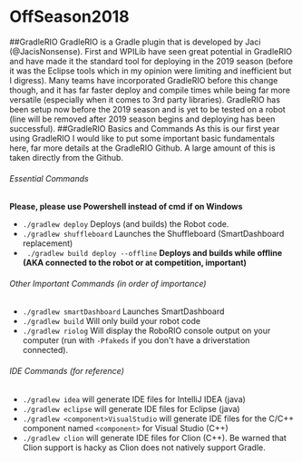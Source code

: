 # OffSeason2018

##GradleRIO
GradleRIO is a Gradle plugin that is developed by Jaci (@JacisNonsense). First and WPILib have seen great potential in GradleRIO and have made it the standard tool for deploying in the 2019 season (before it was the Eclipse tools which in my opinion were limiting and inefficient but I digress). Many teams have incorporated GradleRIO before this change though, and it has far faster deploy and compile times while being far more versatile (especially when it comes to 3rd party libraries). GradleRIO has been setup now before the 2019 season and is yet to be tested on a robot (line will be removed after 2019 season begins and deploying has been successful).
##GradleRIO Basics and Commands
As this is our first year using GradleRIO I would like to put some important basic fundamentals here, far more details at the GradleRIO Github. A large amount of this is taken directly from the Github.
###### Essential Commands
**Please, please use Powershell instead of cmd if on Windows**
- ```./gradlew deploy``` Deploys (and builds) the Robot code.
- ```./gradlew shuffleboard``` Launches the Shuffleboard (SmartDashboard replacement)
- ``` ./gradlew build deploy --offline``` **Deploys and builds while offline (AKA connected to the robot or at competition, important)**

###### Other Important Commands (in order of importance)
- ```./gradlew smartDashboard``` Launches SmartDashboard
- ```./gradlew build``` Will only build your robot code  
- ```./gradlew riolog``` Will display the RoboRIO console output on your computer (run with `-Pfakeds` if you don't have a driverstation connected).  
###### IDE Commands (for reference)
- ```./gradlew idea``` will generate IDE files for IntelliJ IDEA (java)  
- ```./gradlew eclipse``` will generate IDE files for Eclipse (java)  
- ```./gradlew <component>VisualStudio``` will generate IDE files for the C/C++ component named `<component>` for Visual Studio (C++)
- ```./gradlew clion``` will generate IDE files for Clion (C++). Be warned that Clion support is hacky as Clion does not natively support Gradle.
